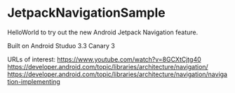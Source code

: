 # JetpackNavigationSample
HelloWorld to try out the new Android Jetpack Navigation feature.

Built on Android Studuo 3.3 Canary 3

URLs of interest:
https://www.youtube.com/watch?v=8GCXtCjtg40
https://developer.android.com/topic/libraries/architecture/navigation/
https://developer.android.com/topic/libraries/architecture/navigation/navigation-implementing
